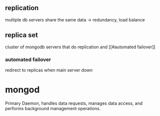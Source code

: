 ## replication
multiple db servers share the same data -> redundancy, load balance

## replica set
cluster of mongodb servers that do replication and [[#automated failover]]

### automated failover
redirect to replicas when main server down

# mongod
Primary Daemon, handles data requests, manages data access, and performs background management operations.